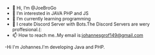 - 👋 Hi, I’m @JoeBroGo
- 👀 I’m interested in JAVA PHP and JS
- 🌱 I’m currently learning programming
- 💞️ I create Discord Server with Bots.The Discord Servers are wery proffesional.(:
- 📫 How to reach me..My email is:johannesgrof149@gmail.com

-Hi I'm Johannes.I'm developing Java and PHP.
